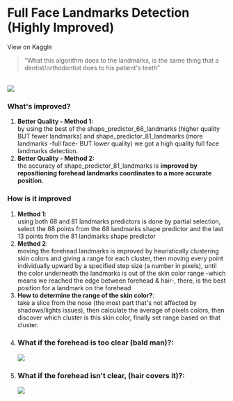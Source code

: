 # Full Face Landmarks Detection (Highly Improved)
<a src="https://www.kaggle.com/zeyadkhalid/highly-improved-full-face-81-landmarks-detection" target="_blank">View on Kaggle</a>
> “What this algorithm does to the landmarks, is the same thing that a dentist/orthodontist does to his patient's teeth”

<br>
<img src="https://user-images.githubusercontent.com/50156227/140418778-f6c5dba1-abc6-475a-97ae-e49cb7686912.gif">
<br>
<h3>What's improved?</h3>

<ol>
    <li>
        <b>Better Quality - Method 1:</b><br>
by using the best of the shape_predictor_68_landmarks (higher quality BUT fewer landmarks) and shape_predictor_81_landmarks (more landmarks -full face- BUT lower quality) we got a high quality full face landmarks detection.<br>
    </li>
    <li>
        <b>Better Quality - Method 2:</b><br>
the accuracy of shape_predictor_81_landmarks is <b>improved by repositioning forehead landmarks coordinates to a more accurate position.</b><br>
    </li>
</ol>



<h3>How is it improved</h3>
<ol>
    <li>
        <b>Method 1</b>:<br>
using both 68 and 81 landmarks predictors is done by partial selection, select the 68 points from the 68 landmarks shape predictor and the last 13 points from the 81 landmarks shape predictor<br>
    </li>
    <li>
        <b>Method 2</b>:<br>
moving the forehead landmarks is improved by heuristically clustering skin colors and giving a range for each cluster, then moving every point individually upward by a specified step size (a number in pixels), until the color underneath the landmarks is out of the skin color range -which means we reached the edge between forehead & hair-, there, is the best position for a landmark on the forehead<br>
    </li>
    <li>
        <b>How to determine the range of the skin color?</b>: <br>
take a slice from the nose (the most part that's not affected by shadows/lights issues), then calculate the average of pixels colors, then discover which cluster is this skin color, finally set range based on that cluster. <br>
    </li>
    <li>
        <h3>What if the forehead is too clear (bald man)?:</h3>
        <img src="https://user-images.githubusercontent.com/50156227/140418814-a4609dce-9a43-4a30-9518-74242663d93e.gif">
       <br>
    </li>
    <li>
        <h3>What if the forehead isn't clear, (hair covers it)?:</h3>
        <img src="https://user-images.githubusercontent.com/50156227/140418889-f76ac8d2-4389-4f30-9f67-cc41d8defd6e.gif">
    </li>
</ol>

